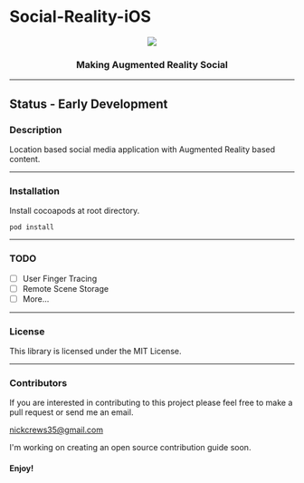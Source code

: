 # Social-Reality-iOS

<p align="center">
  <img src="https://user-images.githubusercontent.com/33267791/111558678-a125fc80-8765-11eb-98a5-000ecb4d18c9.png" />
</p>
<h3 align="center">Making Augmented Reality Social</h3>

---

## Status - Early Development

### Description

Location based social media application with Augmented Reality based content.

---

### Installation

Install cocoapods at root directory.

```
pod install
```

---

### TODO

- [ ] User Finger Tracing
- [ ] Remote Scene Storage
- [ ] More...

---

### License

This library is licensed under the MIT License.

---

### Contributors

If you are interested in contributing to this project please feel free to make a pull request or send me an email.

nickcrews35@gmail.com

I'm working on creating an open source contribution guide soon.

#### Enjoy!
